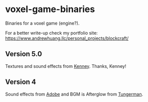 # voxel-game-binaries

Binaries for a voxel game (engine?).

For a better write-up check my portfolio site: https://www.andrewhuang.llc/personal_projects/blockcraft/

## Version 5.0
Textures and sound effects from [Kenney](https://www.kenney.nl/). Thanks, Kenney!

## Version 4
Sound effects from [Adobe](https://www.adobe.com/products/audition/offers/audition_dlc.html) and BGM is
Afterglow from [Tungerman](https://tungerman.itch.io/).
